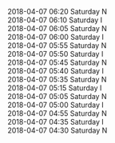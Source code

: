 2018-04-07 06:20 Saturday  N  
2018-04-07 06:10 Saturday  I  
2018-04-07 06:05 Saturday  N  
2018-04-07 06:00 Saturday  I  
2018-04-07 05:55 Saturday  N  
2018-04-07 05:50 Saturday  I  
2018-04-07 05:45 Saturday  N  
2018-04-07 05:40 Saturday  I  
2018-04-07 05:35 Saturday  N  
2018-04-07 05:15 Saturday  I  
2018-04-07 05:05 Saturday  N  
2018-04-07 05:00 Saturday  I  
2018-04-07 04:55 Saturday  N  
2018-04-07 04:35 Saturday  I  
2018-04-07 04:30 Saturday  N  
